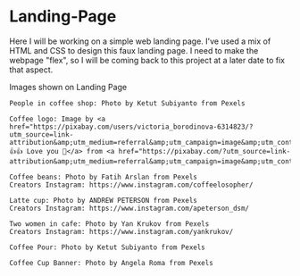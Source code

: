 # Landing-Page

Here I will be working on a simple web landing page. 
I've used a mix of HTML and CSS to design this faux landing page. 
I need to make the webpage "flex", so I will be coming back to this project at a later date to fix that aspect.

Images shown on Landing Page

    People in coffee shop: Photo by Ketut Subiyanto from Pexels

    Coffee logo: Image by <a href="https://pixabay.com/users/victoria_borodinova-6314823/?utm_source=link-attribution&amp;utm_medium=referral&amp;utm_campaign=image&amp;utm_content=5431458">Press 👍👍 Love you 💖</a> from <a href="https://pixabay.com/?utm_source=link-attribution&amp;utm_medium=referral&amp;utm_campaign=image&amp;utm_content=5431458">Pixabay</a>

    Coffee beans: Photo by Fatih Arslan from Pexels
    Creators Instagram: https://www.instagram.com/coffeelosopher/

    Latte cup: Photo by ANDREW PETERSON from Pexels
    Creators Instagram: https://www.instagram.com/apeterson_dsm/

    Two women in cafe: Photo by Yan Krukov from Pexels
    Creators Instagram: https://www.instagram.com/yankrukov/

    Coffee Pour: Photo by Ketut Subiyanto from Pexels

    Coffee Cup Banner: Photo by Angela Roma from Pexels
